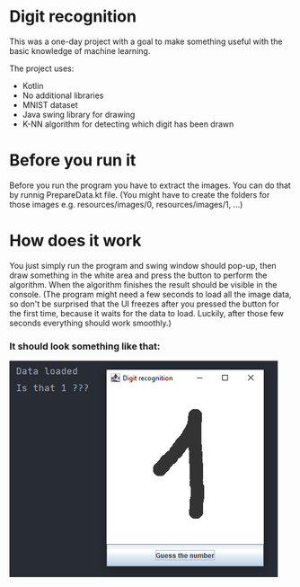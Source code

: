 # Digit recognition

This was a one-day project with a goal to make something useful with the basic 
knowledge of machine learning. 

The project uses:
 - Kotlin
 - No additional libraries
 - MNIST dataset
 - Java swing library for drawing
 - K-NN algorithm for detecting which digit has been drawn

# Before you run it
Before you run the program you have to extract the images. You can do that by runnig PrepareData.kt file.
(You might have to create the folders for those images e.g. resources/images/0, resources/images/1, ...)

# How does it work
You just simply run the program and swing window should pop-up, then draw something
in the white area and press the button to perform the algorithm. When the algorithm finishes
the result should be visible in the console. (The program might need a few seconds to load all the image data,
so don't be surprised that the UI freezes after you pressed the button for the first time, because it waits for the data to load.
Luckily, after those few seconds everything should work smoothly.)

### It should look something like that:

![Example](./resources/screenshot.PNG)
